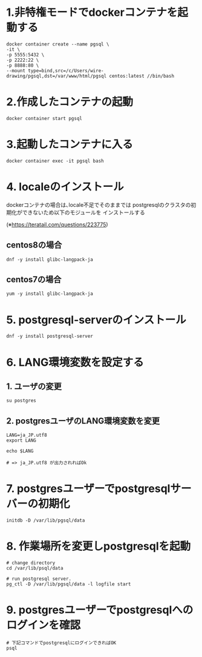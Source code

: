 # 1.非特権モードでdockerコンテナを起動する

```
docker container create --name pgsql \
-it \
-p 5555:5432 \
-p 2222:22 \
-p 8888:80 \
--mount type=bind,src=/c/Users/wire-drawing/pgsql,dst=/var/www/html/pgsql centos:latest //bin/bash
```


# 2.作成したコンテナの起動

```
docker container start pgsql
```

# 3.起動したコンテナに入る

```
docker container exec -it pgsql bash
```


# 4. localeのインストール
dockerコンテナの場合は､locale不足でそのままでは
postgresqlのクラスタの初期化ができないため以下のモジュールを
インストールする

(※https://teratail.com/questions/223775)

## centos8の場合
```
dnf -y install glibc-langpack-ja
```
## centos7の場合
```
yum -y install glibc-langpack-ja
```


# 5. postgresql-serverのインストール
```
dnf -y install postgresql-server
```

# 6. LANG環境変数を設定する


## 1. ユーザの変更

```
su postgres
```

## 2. postgresユーザのLANG環境変数を変更

```
LANG=ja_JP.utf8
export LANG

echo $LANG

# => ja_JP.utf8 が出力されればOk
```

# 7. postgresユーザーでpostgresqlサーバーの初期化

```
initdb -D /var/lib/pgsql/data
```

# 8. 作業場所を変更しpostgresqlを起動

```
# change directory
cd /var/lib/psql/data

# run postgresql server.
pg_ctl -D /var/lib/pgsql/data -l logfile start
```

# 9. postgresユーザーでpostgresqlへのログインを確認

```
# 下記コマンドでpostgresqlにログインできればOK
psql

```
